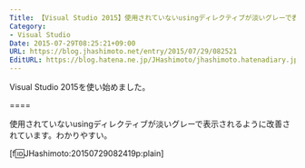 ```yaml
---
Title: 【Visual Studio 2015】使用されていないusingディレクティブが淡いグレーで表示されるようになった
Category:
- Visual Studio
Date: 2015-07-29T08:25:21+09:00
URL: https://blog.jhashimoto.net/entry/2015/07/29/082521
EditURL: https://blog.hatena.ne.jp/JHashimoto/jhashimoto.hatenadiary.jp/atom/entry/8454420450103769913
---
```


Visual Studio 2015を使い始めました。

====

使用されていないusingディレクティブが淡いグレーで表示されるように改善されています。わかりやすい。

[f:id:JHashimoto:20150729082419p:plain]
